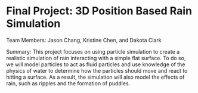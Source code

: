 # Final Project: 3D Position Based Rain Simulation

Team Members: Jason Chang, Kristine Chen, and Dakota Clark

Summary: This project focuses on using particle simulation to create a realistic simulation of rain interacting with a simple flat surface. To do so, we will model particles to act as fluid particles and use knowledge of the physics of water to determine how the particles should move and react to hitting a surface. As a result, the simulation will also model the effects of rain, such as ripples and the formation of puddles.

